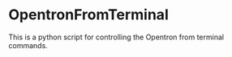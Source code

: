 # OpentronFromTerminal
 This is a python script for controlling the Opentron from terminal commands.

